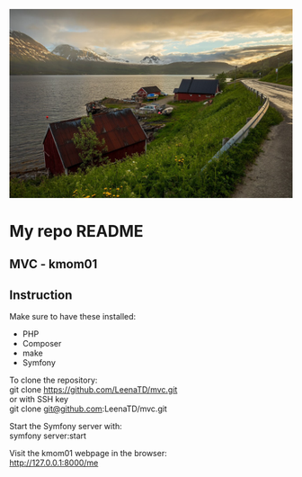 ![ALt text](public/img/background.jpg)


# My repo README
MVC - kmom01
---

## Instruction

Make sure to have these installed:
- PHP
- Composer
- make
- Symfony
  

To clone the repository:  
git clone https://github.com/LeenaTD/mvc.git  
or with SSH key  
git clone git@github.com:LeenaTD/mvc.git

Start the Symfony server with:  
symfony server:start

Visit the kmom01 webpage in the browser:  
http://127.0.0.1:8000/me
